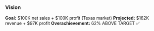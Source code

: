 ### Vision

**Goal:** $100K net sales + $100K profit (Texas market)
**Projected:** $162K revenue + $97K profit
**Overachievement:** 62% ABOVE TARGET ✅
